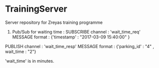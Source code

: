 # TrainingServer
Server repository for Zreyas training programme

1. Pub/Sub for waiting time :
SUBSCRIBE channel : 'wait_time_req' 
MESSAGE format    : {'timestamp' : "2017-03-09 15:40:00" }

PUBLISH channel   : 'wait_time_resp'
MESSAGE format    : {'parking_id' : "4" , wait_time : "2"}

   'wait_time' is in minutes.
